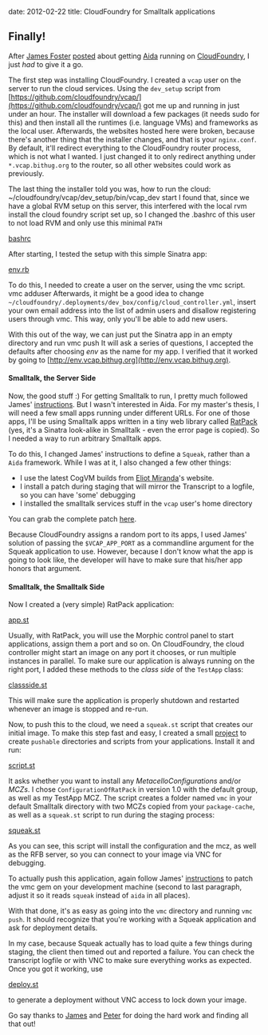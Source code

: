 date: 2012-02-22
title: CloudFoundry for Smalltalk applications

## Finally!

After [James Foster](http://programminggems.wordpress.com/)
[posted](http://programminggems.wordpress.com/2012/02/17/adding-smalltalk-to-cloud-foundry/)
about getting [Aida](http://www.aidaweb.si/download) running on
[CloudFoundry](http://cloudfoundry.com/), I just *had* to give it a go.

The first step was installing CloudFoundry. I created a `vcap` user on
the server to run the cloud services. Using the `dev_setup` script
from
[https://github.com/cloudfoundry/vcap/](https://github.com/cloudfoundry/vcap/)
got me up and running in just under an hour. The installer will
download a few packages (it needs sudo for this) and then install all
the runtimes (i.e. language VMs) and frameworks as the local
user. Afterwards, the websites hosted here were broken, because
there's another thing that the installer changes, and that is your
`nginx.conf`. By default, it'll redirect everything to the
CloudFoundry router process, which is not what I wanted. I just
changed it to only redirect anything under `*.vcap.bithug.org` to the
router, so all other websites could work as previously.

The last thing the installer told you was, how to run the cloud:
    ~/cloudfoundry/vcap/dev_setup/bin/vcap_dev start
I found that, since we have a global RVM setup on this server, this
interfered with the local rvm install the cloud foundry script set up,
so I changed the .bashrc of this user to not load RVM and only use
this minimal `PATH`

[bashrc](http://gist.github.com/1886224)

After starting, I tested the setup with this simple Sinatra app:

[env.rb](http://gist.github.com/1886224)

To do this, I needed to create a user on the server, using the vmc
script.
    vmc adduser
Afterwards, it might be a good idea to change
`~/cloudfoundry/.deployments/dev_box/config/cloud_controller.yml`,
insert your own email address into the list of admin users and
disallow registering users through vmc. This way, only you'll be able
to add new users.

With this out of the way, we can just put the Sinatra app in an empty
directory and run
    vmc push
It will ask a series of questions, I accepted the defaults after
choosing *env* as the name for my app. I verified that it worked by
going to [http://env.vcap.bithug.org](http://env.vcap.bithug.org).

#### Smalltalk, the Server Side

Now, the good stuff :) For getting Smalltalk to run, I pretty much
followed James'
[instructions](http://programminggems.wordpress.com/2012/02/17/adding-smalltalk-to-cloud-foundry/).
But I wasn't interested in Aida. For my master's thesis, I will need a
few small apps running under different URLs. For one of those apps,
I'll be using Smalltalk apps written in a tiny web library called
[RatPack](http://ss3.gemstone.com/ss/RatPack.html) (yes, it's a
Sinatra look-alike in Smalltalk - even the error page is copied). So I
needed a way to run arbitrary Smalltalk apps.

To do this, I changed James' instructions to define a `Squeak`, rather
than a `Aida` framework. While I was at it, I also changed a few other things:

* I use the latest CogVM builds from [Eliot
  Miranda](http://www.mirandabanda.org/)'s website.
* I install a patch during staging that will mirror the Transcript to
  a logfile, so you can have 'some' debugging
* I installed the smalltalk services stuff in the `vcap` user's home
  directory

You can grab the complete patch
[here](https://github.com/timfel/vcap/commit/dcd2469d0738af05315495a413db736f8aa97b76).

Because CloudFoundry assigns a random port to its apps, I used James'
solution of passing the `$VCAP_APP_PORT` as a commandline argument for
the Squeak application to use. However, because I don't know what the
app is going to look like, the developer will have to make sure that
his/her app honors that argument.

#### Smalltalk, the Smalltalk Side

Now I created a (very simple) RatPack application:

[app.st](http://gist.github.com/1886415)

Usually, with RatPack, you will use the Morphic control panel to start
applications, assign them a port and so on. On CloudFoundry, the cloud
controller might start an image on any port it chooses, or run
multiple instances in parallel. To make sure our application is always
running on the right port, I added these methods to the *class side*
of the `TestApp` class:

[classside.st](http://gist.github.com/1886415)

This will make sure the application is properly shutdown and restarted
whenever an image is stopped and re-run.

Now, to push this to the cloud, we need a `squeak.st` script that
creates our initial image. To make this step fast and easy, I created
a small [project](http://ss3.gemstone.com/ss/CloudFoundry.html) to
create `pushable` directories and scripts from your
applications. Install it and run:

[script.st](http://gist.github.com/1886415)

It asks whether you want to install any _MetacelloConfigurations_
and/or _MCZs_. I chose `ConfigurationOfRatPack` in version 1.0 with
the default group, as well as my TestApp MCZ. The script creates a
folder named `vmc` in your default Smalltalk directory with two MCZs
copied from your `package-cache`, as well as a `squeak.st` script to
run during the staging process:

[squeak.st](http://gist.github.com/1886415)

As you can see, this script will install the configuration and the
mcz, as well as the RFB server, so you can connect to your image via
VNC for debugging.

To actually push this application, again follow James'
[instructions](http://programminggems.wordpress.com/2012/02/14/preparing-smalltalk-for-cloud-foundry/)
to patch the vmc gem on your development machine (second to last
paragraph, adjust it so it reads `squeak` instead of `aida` in all
places).

With that done, it's as easy as going into the `vmc` directory and
running `vmc push`. It should recognize that you're working with a
Squeak application and ask for deployment details.

In my case, because Squeak actually has to load quite a few things
during staging, the client then timed out and reported a failure. You
can check the transcript logfile or with VNC to make sure everything
works as expected. Once you got it working, use 

[deploy.st](http://gist.github.com/1886415)

to generate a deployment without VNC access to lock down your image.

Go say thanks to [James](http://programminggems.wordpress.com/) and
[Peter](http://maglevity.wordpress.com/about/) for doing the hard work
and finding all that out!
